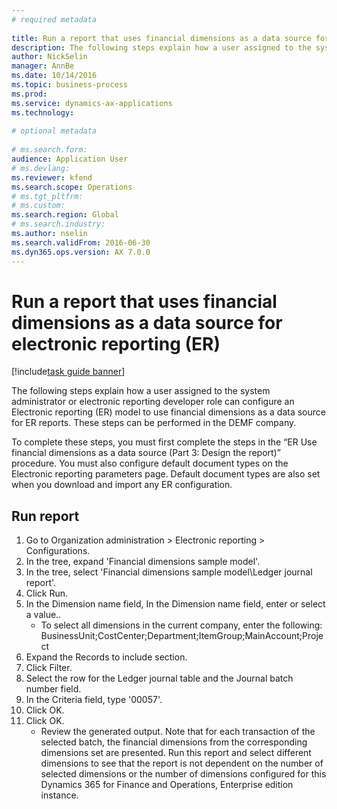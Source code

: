 ```yaml
--- 
# required metadata 
 
title: Run a report that uses financial dimensions as a data source for electronic reporting (ER)
description: The following steps explain how a user assigned to the system administrator or electronic reporting developer role can configure an Electronic reporting (ER) model to use financial dimensions as a data source for ER reports. 
author: NickSelin
manager: AnnBe 
ms.date: 10/14/2016
ms.topic: business-process 
ms.prod:  
ms.service: dynamics-ax-applications 
ms.technology:  
 
# optional metadata 
 
# ms.search.form:   
audience: Application User 
# ms.devlang:  
ms.reviewer: kfend
ms.search.scope: Operations 
# ms.tgt_pltfrm:  
# ms.custom:  
ms.search.region: Global
# ms.search.industry: 
ms.author: nselin
ms.search.validFrom: 2016-06-30 
ms.dyn365.ops.version: AX 7.0.0 
---
```

# Run a report that uses financial dimensions as a data source for electronic reporting (ER)

[!include[task guide banner](../../includes/task-guide-banner.md)]

The following steps explain how a user assigned to the system administrator or electronic reporting developer role can configure an Electronic reporting (ER) model to use financial dimensions as a data source for ER reports. These steps can be performed in the DEMF company.

To complete these steps, you must first complete the steps in the “ER Use financial dimensions as a data source (Part 3: Design the report)” procedure. You must also configure default document types on the Electronic reporting parameters page. Default document types are also set when you download and import any ER configuration. 


## Run report
1. Go to Organization administration > Electronic reporting > Configurations.
2. In the tree, expand 'Financial dimensions sample model'.
3. In the tree, select 'Financial dimensions sample model\Ledger journal report'.
4. Click Run.
5. In the Dimension name field, In the Dimension name field, enter or select a value..
    * To select all dimensions in the current company, enter the following:  BusinessUnit;CostCenter;Department;ItemGroup;MainAccount;Project  
6. Expand the Records to include section.
7. Click Filter.
8. Select the row for the Ledger journal table and the Journal batch number field.
9. In the Criteria field, type '00057'.
10. Click OK.
11. Click OK.
    * Review the generated output. Note that for each transaction of the selected batch, the financial dimensions from the corresponding dimensions set are presented. Run this report and select different dimensions to see that the report is not dependent on the number of selected dimensions or the number of dimensions configured for this Dynamics 365 for Finance and Operations, Enterprise edition instance.  

